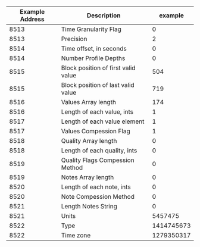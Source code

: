 

| Example Address| Description | example |
| --- | ----------- | --|
|8513|Time Granularity Flag|0|
|8513|Precision|2|
|8514|Time offset, in seconds|0|
|8514|Number Profile Depths|0|
|8515|Block position of first valid value|504|
|8515|Block position of last valid value|719|
|8516|Values Array length|174|
|8516|Length of each value, ints|1|
|8517|Length of each value element|1|
|8517|Values Compession Flag|1|
|8518|Quality Array length|0|
|8518|Length of each quality, ints|0|
|8519|Quality Flags Compession Method|0|
|8519|Notes Array length|0|
|8520|Length of each note, ints|0|
|8520|Note Compession Method|0|
|8521|Length Notes String|0|
|8521|Units|5457475|
|8522|Type|1414745673|
|8522|Time zone|1279350317|
